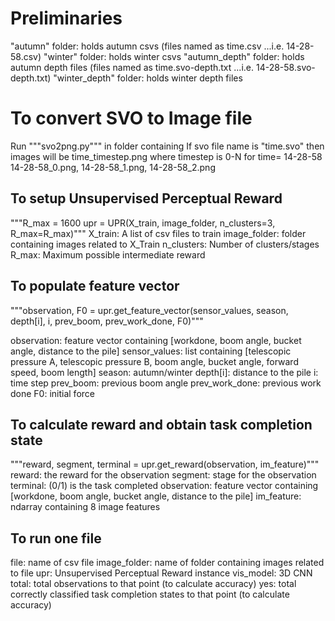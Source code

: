 # Preliminaries
"autumn" folder: holds autumn csvs (files named as time.csv ...i.e. 14-28-58.csv)
"winter" folder: holds winter csvs
"autumn_depth" folder: holds autumn depth files (files named as time.svo-depth.txt ...i.e. 14-28-58.svo-depth.txt)
"winter_depth" folder: holds winter depth files

# To convert SVO to Image file 
Run """svo2png.py""" in folder containing 
If svo file name is "time.svo" then images will be time_timestep.png where timestep is 0-N
for time= 14-28-58
14-28-58_0.png, 14-28-58_1.png, 14-28-58_2.png
## To setup Unsupervised Perceptual Reward 
"""R_max = 1600
upr = UPR(X_train, image_folder, n_clusters=3, R_max=R_max)"""
X_train: A list of csv files to train
image_folder: folder containing images related to X_Train
n_clusters: Number of clusters/stages
R_max: Maximum possible intermediate reward

## To populate feature vector
"""observation, F0 = upr.get_feature_vector(sensor_values, season, depth[i],
                                                  i, prev_boom, prev_work_done, F0)"""

observation: feature vector containing [workdone, boom angle, bucket angle, distance to the pile]
sensor_values: list containing [telescopic pressure A, telescopic pressure B, 
                  boom angle, bucket angle, forward speed, boom length]
season: autumn/winter
depth[i]: distance to the pile
i: time step
prev_boom: previous boom angle
prev_work_done: previous work done
F0: initial force 

## To calculate reward and obtain task completion state
"""reward, segment, terminal = upr.get_reward(observation, im_feature)"""
reward: the reward for the observation
segment: stage for the observation
terminal: (0/1) is the task completed
observation: feature vector containing [workdone, boom angle, bucket angle, distance to the pile]
im_feature: ndarray containing 8 image features

## To run one file
file: name of csv file
image_folder: name of folder containing images related to file
upr: Unsupervised Perceptual Reward instance
vis_model: 3D CNN
total: total observations to that point (to calculate accuracy)
yes: total correctly classified task completion states to that point (to calculate accuracy)


                                  



